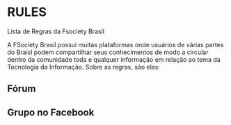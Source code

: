 # RULES
Lista de Regras da Fsociety Brasil

A FSociety Brasil possui muitas plataformas onde usuários de várias partes do Braisl podem compartilhar seus conhecimentos de modo a circular dentro da comunidade toda e qualquer informação em relação ao tema da Tecnologia da Informação. Sobre as regras, são elas:

## Fórum

## Grupo no Facebook
